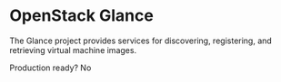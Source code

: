 OpenStack Glance
================

The Glance project provides services for discovering, registering, and retrieving virtual machine images.

Production ready?
No

